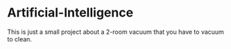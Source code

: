 # Artificial-Intelligence
This is just a small project about a 2-room vacuum that you have to vacuum to clean.
